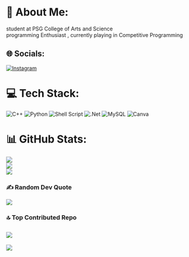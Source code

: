 # 💫 About Me:
student at PSG College of Arts and Science<br>programming Enthusiast , currently playing in Competitive Programming

## 🌐 Socials:
[![Instagram](https://img.shields.io/badge/Instagram-%23E4405F.svg?logo=Instagram&logoColor=white)](https://instagram.com/_selva_ganz__) 

# 💻 Tech Stack:
![C++](https://img.shields.io/badge/c++-%2300599C.svg?style=for-the-badge&logo=c%2B%2B&logoColor=white) ![Python](https://img.shields.io/badge/python-3670A0?style=for-the-badge&logo=python&logoColor=ffdd54) ![Shell Script](https://img.shields.io/badge/shell_script-%23121011.svg?style=for-the-badge&logo=gnu-bash&logoColor=white) ![.Net](https://img.shields.io/badge/.NET-5C2D91?style=for-the-badge&logo=.net&logoColor=white) ![MySQL](https://img.shields.io/badge/mysql-%2300f.svg?style=for-the-badge&logo=mysql&logoColor=white) ![Canva](https://img.shields.io/badge/Canva-%2300C4CC.svg?style=for-the-badge&logo=Canva&logoColor=white)
# 📊 GitHub Stats:
![](https://github-readme-stats.vercel.app/api?username=Ganz1285&theme=dark&hide_border=false&include_all_commits=false&count_private=false)<br/>
![](https://github-readme-streak-stats.herokuapp.com/?user=Ganz1285&theme=dark&hide_border=false)<br/>
![](https://github-readme-stats.vercel.app/api/top-langs/?username=Ganz1285&theme=dark&hide_border=false&include_all_commits=false&count_private=false&layout=compact)

### ✍️ Random Dev Quote
![](https://quotes-github-readme.vercel.app/api?type=horizontal&theme=radical)

### 🔝 Top Contributed Repo
![](https://github-contributor-stats.vercel.app/api?username=Ganz1285&limit=5&theme=dark&combine_all_yearly_contributions=true)
---
[![](https://visitcount.itsvg.in/api?id=Ganz1285&icon=0&color=0)](https://visitcount.itsvg.in)

<!-- Proudly created with GPRM ( https://gprm.itsvg.in ) -->
